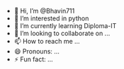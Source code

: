- 👋 Hi, I’m @Bhavin711
- 👀 I’m interested in python
- 🌱 I’m currently learning Diploma-IT
- 💞️ I’m looking to collaborate on ...
- 📫 How to reach me ...
- 😄 Pronouns: ...
- ⚡ Fun fact: ...

<!---
Bhavin711/Bhavin711 is a ✨ special ✨ repository because its `README.md` (this file) appears on your GitHub profile.
You can click the Preview link to take a look at your changes.
--->
